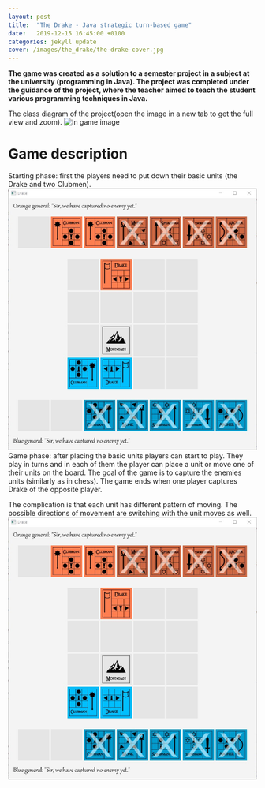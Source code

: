 ```yaml
---
layout: post
title:  "The Drake - Java strategic turn-based game"
date:   2019-12-15 16:45:00 +0100
categories: jekyll update
cover: /images/the_drake/the-drake-cover.jpg
---
```


**The game was created as a solution to a semester project in a subject at the university (programming in Java). The project was completed under the guidance of the project, where the teacher aimed to teach the student various programming techniques in Java.**

The class diagram of the project(open the image in a new tab to get the full view and zoom). 
![In game image](/images/mvc/thedrakeProject.png "Class diagram")
# Game description
Starting phase: first the players need to put down their basic units (the Drake and two Clubmen). 
![Starting phase](/images/the_drake/game0.jpg "Starting phase")
Game phase: after placing the basic units players can start to play. They play in turns and in each of them the player can place a unit or move one of their units on the board. The goal of the game is to capture the enemies units (similarly as in chess). The game ends when one player captures Drake of the opposite player.

The complication is that each unit has different pattern of moving. The possible directions of movement are switching with the unit moves as well. 
![Game phase](/images/the_drake/game0.jpg "Game phase")